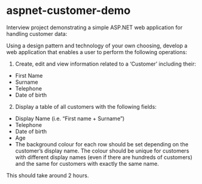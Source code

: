 # aspnet-customer-demo
Interview project demonstrating a simple ASP.NET web application for handling customer data:

Using a design pattern and technology of your own choosing, develop a web application that enables a user to perform the following operations:

1. Create, edit and view information related to a ‘Customer’ including their:

- First Name
- Surname
- Telephone
- Date of birth

2. Display a table of all customers with the following fields:

- Display Name (i.e. “First name + Surname”)
- Telephone
- Date of birth
- Age
- The background colour for each row should be set depending on the customer’s display name. The colour should be unique for customers with different display names (even if there are hundreds of customers) and the same for customers with exactly the same name. 

This should take around 2 hours.
